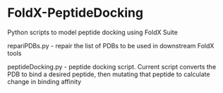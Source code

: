 # FoldX-PeptideDocking
Python scripts to model peptide docking using FoldX Suite

repariPDBs.py - repair the list of PDBs to be used in downstream FoldX tools

peptideDocking.py - peptide docking script. Current script converts the PDB to bind a desired peptide, then mutating that peptide to calculate change in binding affinity
